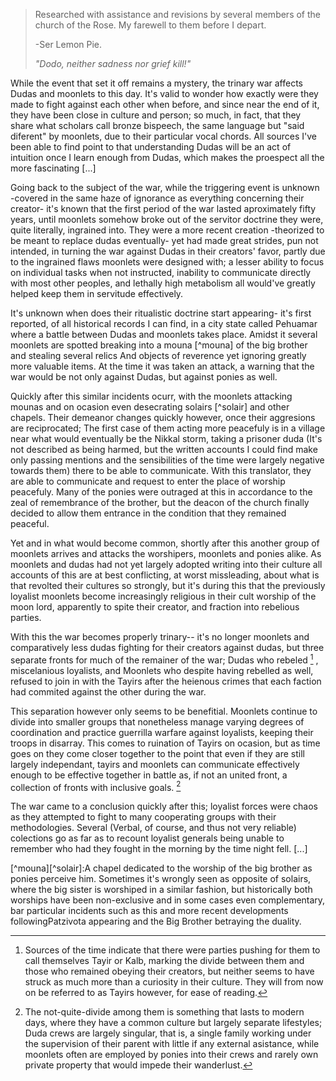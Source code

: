 > Researched with assistance and revisions by several members of the church of the Rose. My farewell to them before I depart.
>
> -Ser Lemon Pie.
>
> *"Dodo, neither sadness nor grief kill!"*


 While the event that set it off remains a mystery, the trinary war affects Dudas and moonlets to this day. It's valid to wonder how exactly were they made to fight against each other when before, and since near the end of it, they have been close in culture and person; so much, in fact, that they share what scholars call bronze bispeech, the same language but "said diferent" by moonlets, due to their particular vocal chords. All sources I've been able to find point to that understanding Dudas will be an act of intuition once I learn enough from Dudas, which makes the proespect all the more fascinating [...]

 Going back to the subject of the war, while the triggering event is unknown 
-covered in the same haze of ignorance as everything concerning their creator- it's known that the first period of the war lasted aproximately fifty years, until moonlets somehow broke out of the servitor doctrine they were, quite literally, ingrained into. They were a more recent creation 
-theorized to be meant to replace dudas eventually- yet had made great strides, pun not intended, in turning the war against Dudas in their creators' favor, partly due to the ingrained flaws moonlets were designed with; a lesser ability to focus on individual tasks when not instructed, inability to communicate directly with most other peoples, and lethally high metabolism all would've greatly helped keep them in servitude effectively.

 It's unknown when does their ritualistic doctrine start appearing- it's first reported, of all historical records I can find, in a city state called Pehuamar where a battle between Dudas and moonlets takes place. Amidst it several moonlets are spotted breaking into a mouna [^mouna] of the big brother and stealing several relics And objects of reverence yet ignoring greatly more valuable items. At the time it was taken an attack, a warning that the war would be not only against Dudas, but against ponies as well.

 Quickly after this similar incidents ocurr, with the moonlets attacking mounas and on ocasion even desecrating solairs [^solair] and other chapels. Their demeanor changes quickly however, once their aggresions are reciprocated; The first case of them acting more peacefuly is in a village near what would eventually be the Nikkal storm, taking a prisoner duda (It's not described as being harmed, but the written accounts I could find make only passing mentions and the sensibilities of the time were largely negative towards them) there to be able to communicate. With this translator, they are able to communicate and request to enter the place of worship peacefuly. Many of the ponies were outraged at this in accordance to the zeal of remembrance of the brother, but the deacon of the church finally decided to allow them entrance in the condition that they remained peaceful.

 Yet and in what would become common, shortly after this another group of moonlets arrives and attacks the worshipers, moonlets and ponies alike. As moonlets and dudas had not yet largely adopted writing into their culture all accounts of this are at best conflicting, at worst missleading, about what is that revolted their cultures so strongly, but it's during this that the previously loyalist moonlets become increasingly religious in their cult worship of the moon lord, apparently to spite their creator, and fraction into rebelious parties.

 With this the war becomes properly trinary-- it's no longer moonlets and comparatively less dudas fighting for their creators against dudas, but three separate fronts for much of the remainer of the war; Dudas who rebeled 
[^kalb] , miscelanious loyalists, and Moonlets who despite having rebelled as well, refused to join in with the Tayirs after the heienous crimes that each faction had commited against the other during the war.

 This separation however only seems to be benefitial. Moonlets continue to divide into smaller groups that nonetheless manage varying degrees of coordination and practice guerrilla warfare against loyalists, keeping their troops in disarray. This comes to ruination of Tayirs on ocasion, but as time goes on they come closer together to the point that even if they are still largely independant, tayirs and moonlets can communicate effectively enough to be effective together in battle as, if not an united front, a collection of fronts with inclusive goals. [^divide]

 The war came to a conclusion quickly after this; loyalist forces were chaos as they attempted to fight to many cooperating groups with their methodologies. Several (Verbal, of course, and thus not very reliable) colections go as far as to recount loyalist generals being unable to remember who had they fought in the morning by the time night fell. [...]


[^mouna][^solair]:A chapel dedicated to the worship of the big brother as ponies perceive him. Sometimes it's wrongly seen as opposite of solairs, where the big sister is worshiped in a similar fashion, but historically both worships have been non-exclusive and in some cases even complementary, bar particular incidents such as this and more recent developments followingPatzivota appearing and the Big Brother betraying the duality.

[^kalb]:Sources of the time indicate that there were parties pushing for them to call themselves Tayir or Kalb, marking the divide between them and those who remained obeying their creators, but neither seems to have struck as much more than a curiosity in their culture. They will from now on be referred to as Tayirs however, for ease of reading.

[^divide]:The not-quite-divide among them is something that lasts to modern days, where they have a common culture but largely separate lifestyles; Duda crews are largely singular, that is, a single family working under the supervision of their parent with little if any external asistance, while moonlets often are employed by ponies into their crews and rarely own private property that would impede their wanderlust.
